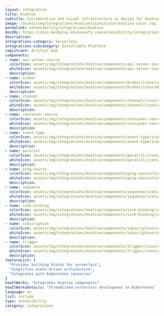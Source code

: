 ```yaml
---
layout: integration
title: Knative
subtitle: Collaborative and visual infrastructure as design for Knative
image: /assets/img/integrations/knative/icons/color/knative-color.svg
permalink: extensibility/integrations/knative
docURL: https://docs.meshplay.khulnasofy.com/extensibility/integrations/knative
description: 
integrations-category: Serverless
integrations-subcategory: Installable Platform
registrant: Artifact Hub
components: 
- name: api-server-source
  colorIcon: assets/img/integrations/knative/components/api-server-source/icons/color/api-server-source-color.svg
  whiteIcon: assets/img/integrations/knative/components/api-server-source/icons/white/api-server-source-white.svg
  description: 
- name: broker
  colorIcon: assets/img/integrations/knative/components/broker/icons/color/broker-color.svg
  whiteIcon: assets/img/integrations/knative/components/broker/icons/white/broker-white.svg
  description: 
- name: channel
  colorIcon: assets/img/integrations/knative/components/channel/icons/color/channel-color.svg
  whiteIcon: assets/img/integrations/knative/components/channel/icons/white/channel-white.svg
  description: 
- name: container-source
  colorIcon: assets/img/integrations/knative/components/container-source/icons/color/container-source-color.svg
  whiteIcon: assets/img/integrations/knative/components/container-source/icons/white/container-source-white.svg
  description: 
- name: event-type
  colorIcon: assets/img/integrations/knative/components/event-type/icons/color/event-type-color.svg
  whiteIcon: assets/img/integrations/knative/components/event-type/icons/white/event-type-white.svg
  description: 
- name: parallel
  colorIcon: assets/img/integrations/knative/components/parallel/icons/color/parallel-color.svg
  whiteIcon: assets/img/integrations/knative/components/parallel/icons/white/parallel-white.svg
  description: 
- name: ping-source
  colorIcon: assets/img/integrations/knative/components/ping-source/icons/color/ping-source-color.svg
  whiteIcon: assets/img/integrations/knative/components/ping-source/icons/white/ping-source-white.svg
  description: 
- name: sequence
  colorIcon: assets/img/integrations/knative/components/sequence/icons/color/sequence-color.svg
  whiteIcon: assets/img/integrations/knative/components/sequence/icons/white/sequence-white.svg
  description: 
- name: sink-binding
  colorIcon: assets/img/integrations/knative/components/sink-binding/icons/color/sink-binding-color.svg
  whiteIcon: assets/img/integrations/knative/components/sink-binding/icons/white/sink-binding-white.svg
  description: 
- name: subscription
  colorIcon: assets/img/integrations/knative/components/subscription/icons/color/subscription-color.svg
  whiteIcon: assets/img/integrations/knative/components/subscription/icons/white/subscription-white.svg
  description: 
- name: trigger
  colorIcon: assets/img/integrations/knative/components/trigger/icons/color/trigger-color.svg
  whiteIcon: assets/img/integrations/knative/components/trigger/icons/white/trigger-white.svg
  description: 
featureList: [
  "Provides building blocks for serverless",
  "Simplifies event-driven architecture",
  "Integrates with Kubernetes resources"
]
howItWorks: "Integrates Knative components"
howItWorksDetails: "Streamlined serverless development on Kubernetes"
language: en
list: include
type: extensibility
category: integrations
---
```

